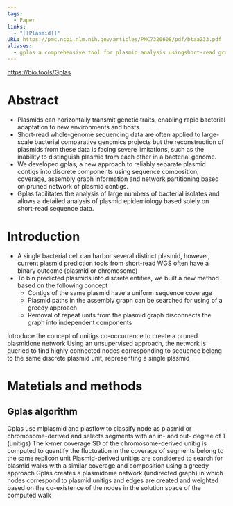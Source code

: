 ```yaml
---
tags:
  - Paper
links:
  - "[[Plasmid]]"
URL: https://pmc.ncbi.nlm.nih.gov/articles/PMC7320608/pdf/btaa233.pdf
aliases:
  - gplas a comprehensive tool for plasmid analysis usingshort-read graphs
---
```

https://bio.tools/Gplas

# Abstract

- Plasmids can horizontally transmit genetic traits, enabling rapid bacterial adaptation to new environments and hosts. 
- Short-read whole-genome sequencing data are often applied to large-scale bacterial comparative genomics projects but the reconstruction of plasmids from these data is facing severe limitations, such as the inability to distinguish plasmid from each other in a bacterial genome.
- We developed gplas, a new approach to reliably separate plasmid contigs into discrete components using sequence composition, coverage, assembly graph information and network partitioning based on pruned network of plasmid contigs.
- Gplas facilitates the analysis of large numbers of bacterial isolates and allows a detailed analysis of plasmid epidemiology based solely on short-read sequence data.

# Introduction

- A single bacterial cell can harbor several distinct plasmid, however, current plasmid prediction tools from short-read WGS often have a binary outcome (plasmid or chromosome)
- To bin predicted plasmids into discrete entities, we built a new method based on the following concept
	- Contigs of the same plasmid have a uniform sequence coverage
	- Plasmid paths in the assembly graph can be searched for using of a greedy approach
	- Removal of repeat units from the plasmid graph disconnects the graph into independent components

Introduce the concept of unitigs co-occurrence to create a pruned plasmidone network
Using an unsupervised approach, the network is queried to find highly connected nodes corresponding to sequence belong to the same discrete plasmid unit, representing a single plasmid

# Matetials and methods

## Gplas algorithm

Gplas use mlplasmid and plasflow to classify node as plasmid or chromosome-derived and selects segments with an in- and out- degree of 1 (unitigs)
The k-mer coverage SD of the chromosome-derived unitig is computed to quantify the fluctuation in the coverage of segments belong to the same replicon unit
Plasmid-derived unitigs are considered to search for plasmid walks with a similar coverage and composition using a greedy approach
Gplas creates a plasmidome network (undirected graph) in which nodes correspond to plasmid unitigs and edges are created and weighted based on the co-existence of the nodes in the solution space of the computed walk